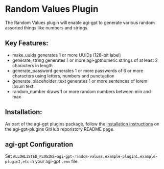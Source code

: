 # Random Values Plugin

The Random Values plugin will enable agi-gpt to generate various random assorted things like numbers and strings.

## Key Features:
- make_uuids generates 1 or more UUIDs (128-bit label)
- generate_string generates 1 or more agi-gptnumeric strings of at least 2 characters in length
- generate_password generates 1 or more passwords of 6 or more characters using letters, numbers and punctuation
- generate_placeholder_text generates 1 or more sentences of lorem ipsum text
- random_number draws 1 or more random numbers between min and max

## Installation:
As part of the agi-gpt plugins package, follow the [installation instructions](https://github.com/coozila/agi-gpt-plugins) on the agi-gpt-plugins GitHub reporistory README page.

## agi-gpt Configuration

Set `ALLOWLISTED_PLUGINS=agi-gpt-random-values,example-plugin1,example-plugin2,etc` in your agi-gpt `.env` file.
